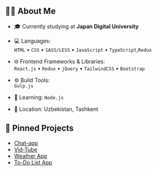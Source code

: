 ## 👨‍💻 About Me

- 🎓 Currently studying at **Japan Digital University**

-  💻 Languages:  
  `HTML` • `CSS` • `SASS/LESS` • `JavaScript` • `TypeScript`,`Redux`

- 🌐 Frontend Frameworks & Libraries:  
  `React.js` • `Redux` • `jQuery` • `TailwindCSS` • `Bootstrap`

- ⚙️ Build Tools:  
  `Gulp.js`

- 🧠 Learning: `Node.js`

- 📍 Location: Uzbekistan, Tashkent

## 📌 Pinned Projects

- [Chat-app](https://bright-starburst-aa8034.netlify.app/)
- [Vid-Tube](https://68a48d7934d48d2d3bb06dac--vidtube-view.netlify.app/)
- [Weather App](https://weather-app-looking.netlify.app/)
- [To-Do List App](https://to-do-list-app-view.netlify.app/)
